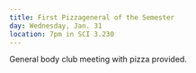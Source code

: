 ```yaml
---
title: First Pizzageneral of the Semester
day: Wednesday, Jan. 31
location: 7pm in SCI 3.230
---
```


General body club meeting with pizza provided.
